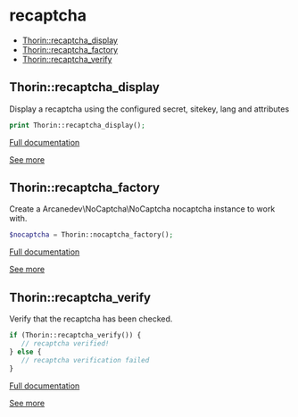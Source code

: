 # recaptcha

- [Thorin::recaptcha_display](#Thorin_recaptcha_display)
- [Thorin::recaptcha_factory](#Thorin_recaptcha_factory)
- [Thorin::recaptcha_verify](#Thorin_recaptcha_verify)
<a name="Thorin_recaptcha_display"></a>
## Thorin::recaptcha_display
Display a recaptcha using the configured secret, sitekey, lang and attributes
```php
print Thorin::recaptcha_display();
```

[Full documentation](/doc/src/functions/recaptcha/recaptcha_display.md)

[See more](https://github.com/ARCANEDEV/noCAPTCHA)

<a name="Thorin_recaptcha_factory"></a>
## Thorin::recaptcha_factory
Create a Arcanedev\NoCaptcha\NoCaptcha nocaptcha instance to work with.
```php
$nocaptcha = Thorin::nocaptcha_factory();
```

[Full documentation](/doc/src/functions/recaptcha/recaptcha_factory.md)

[See more](https://github.com/ARCANEDEV/noCAPTCHA)

<a name="Thorin_recaptcha_verify"></a>
## Thorin::recaptcha_verify
Verify that the recaptcha has been checked.
```php
if (Thorin::recaptcha_verify()) {
   // recaptcha verified!
} else {
   // recaptcha verification failed
}
```

[Full documentation](/doc/src/functions/recaptcha/recaptcha_verify.md)

[See more](https://github.com/ARCANEDEV/noCAPTCHA)
